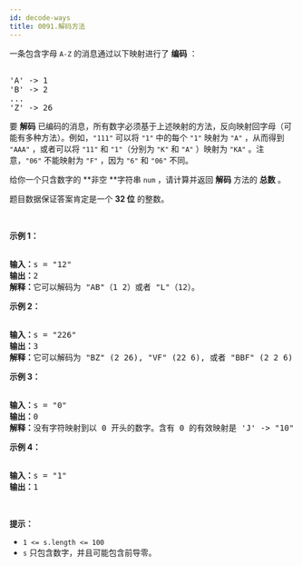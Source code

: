 ```yaml
---
id: decode-ways
title: 0091.解码方法
---
```

一条包含字母 <code>A-Z</code> 的消息通过以下映射进行了 **编码** ：


<pre><br/>&#39;A&#39; -&gt; 1<br/>&#39;B&#39; -&gt; 2<br/>...<br/>&#39;Z&#39; -&gt; 26<br/></pre>

要 **解码** 已编码的消息，所有数字必须基于上述映射的方法，反向映射回字母（可能有多种方法）。例如，<code>&#34;111&#34;</code> 可以将 <code>&#34;1&#34;</code> 中的每个 <code>&#34;1&#34;</code> 映射为 <code>&#34;A&#34;</code> ，从而得到 <code>&#34;AAA&#34;</code> ，或者可以将 <code>&#34;11&#34;</code> 和 <code>&#34;1&#34;</code>（分别为 <code>&#34;K&#34;</code> 和 <code>&#34;A&#34;</code> ）映射为 <code>&#34;KA&#34;</code> 。注意，<code>&#34;06&#34;</code> 不能映射为 <code>&#34;F&#34;</code> ，因为 <code>&#34;6&#34;</code> 和 <code>&#34;06&#34;</code> 不同。

给你一个只含数字的 **非空 **字符串 <code>num</code> ，请计算并返回 **解码** 方法的 **总数** 。

题目数据保证答案肯定是一个 **32 位** 的整数。

 

**示例 1：**


<pre><br/><strong>输入：</strong>s = &#34;12&#34;<br/><strong>输出：</strong>2<br/><strong>解释：</strong>它可以解码为 &#34;AB&#34;（1 2）或者 &#34;L&#34;（12）。<br/></pre>

**示例 2：**


<pre><br/><strong>输入：</strong>s = &#34;226&#34;<br/><strong>输出：</strong>3<br/><strong>解释：</strong>它可以解码为 &#34;BZ&#34; (2 26), &#34;VF&#34; (22 6), 或者 &#34;BBF&#34; (2 2 6) 。<br/></pre>

**示例 3：**


<pre><br/><strong>输入：</strong>s = &#34;0&#34;<br/><strong>输出：</strong>0<br/><strong>解释：</strong>没有字符映射到以 0 开头的数字。含有 0 的有效映射是 &#39;J&#39; -&gt; &#34;10&#34; 和 &#39;T&#39;-&gt; &#34;20&#34; 。由于没有字符，因此没有有效的方法对此进行解码，因为所有数字都需要映射。<br/></pre>

**示例 4：**


<pre><br/><strong>输入：</strong>s = &#34;1&#34;<br/><strong>输出：</strong>1<br/></pre>

 

**提示：**


- <code>1 &lt;= s.length &lt;= 100</code>
- <code>s</code> 只包含数字，并且可能包含前导零。
